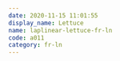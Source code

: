 ```yaml
---
date: 2020-11-15 11:01:55
display_name: Lettuce
name: laplinear-lettuce-fr-ln
code: a011
category: fr-ln
---
```

